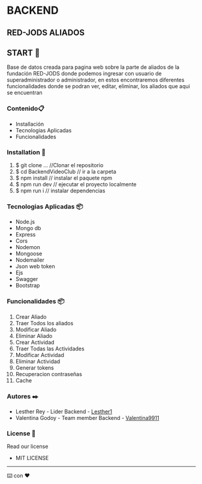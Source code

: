 # BACKEND 
## RED-JODS ALIADOS
 
 
## START 🚀 

Base de datos creada para pagina web sobre la parte de aliados de la fundación RED-JODS donde podemos ingresar con usuario de superadministrador o administrador, en estos encontraremos diferentes funcionalidades
donde se podran ver, editar, eliminar, los aliados que aqui se encuentran 

### Contenido📋 
* Installación
* Tecnologias Aplicadas
* Funcionalidades

 
### Installation 🔧 
1. $ git clone ... //Clonar el repositorio
2. $ cd BackendVideoClub   // ir a la carpeta
3. $ npm install       // instalar el paquete npm
4. $ npm run dev // ejecutar el proyecto localmente
5. $ npm run i // instalar dependencias


### Tecnologias Aplicadas 📦

* Node.js
* Mongo db
* Express
* Cors
* Nodemon
* Mongoose
* Nodemailer
* Json web token
* Ejs
* Swagger
* Bootstrap

### Funcionalidades 📦 
 
1. Crear Aliado
2. Traer Todos los aliados
3. Modificar Aliado
4. Eliminar Aliado
5. Crear Actividad
6. Traer Todas las Actividades
7. Modificar Actividad
8. Eliminar Actividad
9. Generar tokens
10. Recuperacion contraseñas
11. Cache


### Autores ✒️ 
* Lesther Rey - Lider Backend - [Lesther1](https://github.com/Lesther1)
*  Valentina Godoy - Team member Backend - [Valentina9911](https://github.com/Valentina9911)
 
 
 
### License 📄 
Read our license 
 
- MIT LICENSE 
 
 
 
--- 
⌨️ con ❤️
